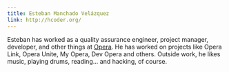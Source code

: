 ```yaml
---
title: Esteban Manchado Velázquez
link: http://hcoder.org/
---
```


Esteban has worked as a quality assurance engineer, project manager, developer, and other things at [Opera](http://www.opera.com). He has worked on projects like Opera Link, Opera Unite, My Opera, Dev Opera and others. Outside work, he likes music, playing drums, reading... and hacking, of course.